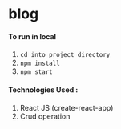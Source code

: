 # blog

#### To run in local

1. `cd into project directory`
2. `npm install`
3. `npm start`

#### Technologies Used :

1. React JS (create-react-app)
2. Crud operation 
